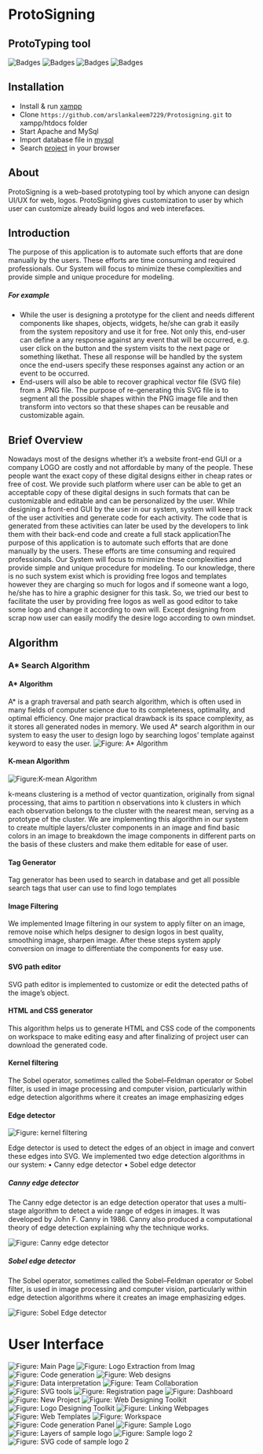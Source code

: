 # ProtoSigning

## ProtoTyping tool


![Badges](https://img.shields.io/github/issues/arslankaleem7229/Protosigning)	![Badges](https://img.shields.io/github/forks/arslankaleem7229/Protosigning)	![Badges](https://img.shields.io/github/stars/arslankaleem7229/Protosigning)	![Badges](https://img.shields.io/github/license/arslankaleem7229/Protosigning)


## Installation

 - Install & run [xampp](https://www.apachefriends.org/index.html)
 - Clone `https://github.com/arslankaleem7229/Protosigning.git` to xampp/htdocs folder
 - Start Apache and MySql
 - Import database file in [mysql](http://localhost/phpmyadmin/) 
 - Search [project](http://localhost/protosigning/) in your browser


## About
ProtoSigning is a web-based prototyping tool by which anyone can design UI/UX for web, logos. ProtoSigning gives customization to user by which user can customize already build logos and web interefaces.

## Introduction
The purpose of this application is to automate such efforts that are done manually by the users. These efforts are time consuming and required professionals. Our System will focus to minimize these complexities and provide simple and unique procedure for modeling.
##### For example
* While the user is designing a prototype for the client and needs different components like shapes, objects, widgets, he/she can grab it easily from the system repository and use it for free. Not only this, end-user can define a any response against any event that will be occurred, e.g. user click on the button and the system visits to the next page or something likethat. These all response will be handled by the system once the end-users specify these responses against any action or an event to be occurred. 
*  End-users will also be able to recover graphical vector file (SVG file) from a .PNG file. The purpose of re-generating this SVG file is to segment all the possible shapes within the PNG image file and then transform into vectors so that these shapes can be reusable and customizable again. 

## Brief Overview
Nowadays most of the designs whether it’s a website front-end GUI or a company LOGO are costly and not affordable by many of the people. These people want the exact copy of these digital designs either in cheap rates or free of cost. We provide such platform where user can be able to get an acceptable copy of these digital designs in such formats that can be customizable and editable and can be personalized by the user. While designing a front-end GUI by the user in our system, system will keep track of the user activities and generate code for each activity. The code that is generated from these activities can later be used by the developers to link them with their back-end code and create a full stack applicationThe purpose of this application is to automate such efforts that are done manually by the users. 
These efforts are time consuming and required professionals. Our System will focus to minimize these complexities and provide simple and unique procedure for modeling. To our knowledge, there is no such system exist which is providing free logos and templates however they are charging so much for logos and if someone want a logo, he/she has to hire a graphic designer for this task. So, we tried our best to facilitate the user by providing free logos as well as good editor to take some logo and change it according to own will. Except designing from scrap now user can easily modify the desire logo according to own mindset. 


## Algorithm

### A* Search Algorithm

#### A* Algorithm

A\* is a graph traversal and path search algorithm, which is often used in many fields of computer science due to its completeness, optimality, and optimal efficiency. One major practical drawback is its space complexity, as it stores all generated nodes in memory. We used A* search algorithm in our system to easy the user to design logo by searching logos’ template against keyword to easy the user.
 ![Figure: A* Algorithm](https://github.com/arslankaleem7229/Protosigning/blob/master/Screenshots/Algorithms/Astar.jpg)
#### K-mean Algorithm

![Figure:K-mean Algorithm](https://github.com/arslankaleem7229/Protosigning/blob/master/Screenshots/Algorithms/Kmean.png)

k-means clustering is a method of vector quantization, originally from signal processing, that aims to partition n observations into k clusters in which each observation belongs to the cluster with the nearest mean, serving as a prototype of the cluster. We are implementing this algorithm in our system to create multiple layers/cluster components in an image and find basic colors in an image to breakdown the image components in different parts on the basis of these clusters and make them editable for ease of user.

####	Tag Generator

Tag generator has been used to search in database and get all possible search tags that user can use to find logo templates

####	Image Filtering

We implemented Image filtering in our system to apply filter on an image, remove noise which helps designer to design logos in best quality, smoothing image, sharpen image. After these steps system apply conversion on image to differentiate the components for easy use.

####	SVG path editor

SVG path editor is implemented to customize or edit the detected paths of the image’s object.

####	HTML and CSS generator

This algorithm helps us to generate HTML and CSS code of the components on workspace to make editing easy and after finalizing of project user can download the generated code.
 
####	Kernel filtering

The Sobel operator, sometimes called the Sobel–Feldman operator or Sobel filter, is used in image processing and computer vision, particularly within edge detection algorithms where it creates an image emphasizing edges

 

####	Edge detector
 
![Figure: kernel filtering](https://github.com/arslankaleem7229/Protosigning/blob/master/Screenshots/Algorithms/Kernelfiltering.png)
 

Edge detector is used to detect the edges of an object in image and convert these edges into SVG. We implemented two edge detection algorithms in our system:
•	Canny edge detector
•	Sobel edge detector

#####	Canny edge detector
The Canny edge detector is an edge detection operator that uses a multi-stage algorithm to detect a wide range of edges in images. It was developed by John F. Canny in 1986. Canny also produced a computational theory of edge detection explaining why the technique works.
 
![Figure: Canny edge detector](https://github.com/arslankaleem7229/Protosigning/blob/master/Screenshots/Algorithms/CannyEdgeDetector.png)
 
#####	Sobel edge detector
The Sobel operator, sometimes called the Sobel–Feldman operator or Sobel filter, is used in image processing and computer vision, particularly within edge detection algorithms where it creates an image emphasizing edges.

![Figure: Sobel Edge detector](https://github.com/arslankaleem7229/Protosigning/blob/master/Screenshots/Algorithms/SobelEdgeDetctor.png)

# User Interface

![Figure: Main Page](https://github.com/arslankaleem7229/Protosigning/blob/master/Screenshots/1.PNG)
![Figure: Logo Extraction from Imag](https://github.com/arslankaleem7229/Protosigning/blob/master/Screenshots/2.PNG)
![Figure: Code generation](https://github.com/arslankaleem7229/Protosigning/blob/master/Screenshots/3.PNG)
![Figure: Web designs](https://github.com/arslankaleem7229/Protosigning/blob/master/Screenshots/4.PNG)
![Figure: Data interpretation](https://github.com/arslankaleem7229/Protosigning/blob/master/Screenshots/5.PNG)
![Figure: Team Collaboration](https://github.com/arslankaleem7229/Protosigning/blob/master/Screenshots/6.PNG)
![Figure: SVG tools](https://github.com/arslankaleem7229/Protosigning/blob/master/Screenshots/7.PNG)
![Figure: Registration page](https://github.com/arslankaleem7229/Protosigning/blob/master/Screenshots/8.PNG)
![Figure: Dashboard](https://github.com/arslankaleem7229/Protosigning/blob/master/Screenshots/9.PNG)
![Figure: New Project](https://github.com/arslankaleem7229/Protosigning/blob/master/Screenshots/10.PNG)
![Figure: Web Designing Toolkit](https://github.com/arslankaleem7229/Protosigning/blob/master/Screenshots/11.PNG)
![Figure: Logo Designing Toolkit](https://github.com/arslankaleem7229/Protosigning/blob/master/Screenshots/12.PNG)
![Figure: Linking Webpages](https://github.com/arslankaleem7229/Protosigning/blob/master/Screenshots/13.PNG)
![Figure: Web Templates](https://github.com/arslankaleem7229/Protosigning/blob/master/Screenshots/14.PNG)
![Figure: Workspace](https://github.com/arslankaleem7229/Protosigning/blob/master/Screenshots/15.PNG)
![Figure: Code generation Panel](https://github.com/arslankaleem7229/Protosigning/blob/master/Screenshots/16.PNG)
![Figure: Sample Logo](https://github.com/arslankaleem7229/Protosigning/blob/master/Screenshots/17.PNG)
![Figure: Layers of sample logo](https://github.com/arslankaleem7229/Protosigning/blob/master/Screenshots/18.PNG)
![Figure: Sample logo 2](https://github.com/arslankaleem7229/Protosigning/blob/master/Screenshots/19.PNG)
![Figure: SVG code of sample logo 2](https://github.com/arslankaleem7229/Protosigning/blob/master/Screenshots/20.PNG)
 
